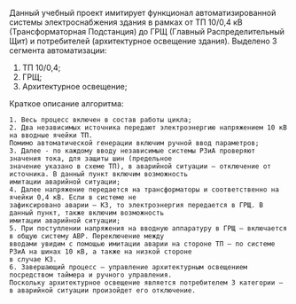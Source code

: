Данный учебный проект имитирует функционал автоматизированной системы электроснабжения здания в рамках от 
ТП 10/0,4 кВ (Трансформаторная Подстанция) до ГРЩ (Главный Распределительный Щит) и потребителей (архитектурное освещение здания). 
Выделено 3 сегмента автоматизации:
1) ТП 10/0,4;
2) ГРЩ;
3) Архитектурное освещение;

Краткое описание алгоритма:

    1. Весь процесс включен в состав работы цикла;
    2. Два независимых источника передают электроэнергию напряжением 10 кВ на вводные ячейки ТП. 
    Помимо автоматической генерации включим ручной ввод параметров;
    3. Далее - по каждому вводу независимые системы РЗиА проверяют значения тока, для защиты шин (предельное 
    значение указано в схеме ТП), в аварийной ситуации – отключение от источника. В данный пункт включим возможность 
    имитации аварийной ситуации;
    4. Далее напряжение передается на трансформаторы и соответственно на ячейки 0,4 кВ. Если в системе не 
    зафиксировано аварии – КЗ, то электроэнергия передается в ГРЩ. В данный пункт, также включим возможность 
    имитации аварийной ситуации;
    5. При поступлении напряжения на вводную аппаратуру в ГРЩ – включается в общую систему АВР. Переключение между 
    вводами увидим с помощью имитации аварии на стороне ТП – по системе РЗиА на шинах 10 кВ, а также на низкой стороне 
    в случае КЗ.
    6. Завершающий процесс – управление архитектурным освещением посредством таймера и ручного управления. 
    Поскольку архитектурное освещение является потребителем 3 категории – в аварийной ситуации произойдет его отключение.
